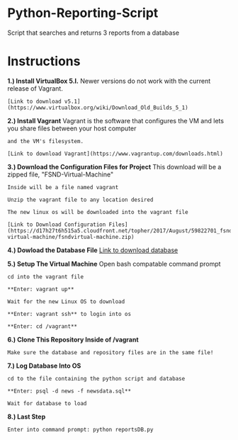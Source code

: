 # Python-Reporting-Script
Script that searches and returns 3 reports from a database

# Instructions 
**1.) Install VirtualBox 5.l.**
    Newer versions do not work with the current release of Vagrant.
    
    [Link to download v5.1](https://www.virtualbox.org/wiki/Download_Old_Builds_5_1)
    
**2.) Install Vagrant**
    Vagrant is the software that configures the VM and lets you share files between your host computer
    
    and the VM's filesystem.
    
    [Link to download Vagrant](https://www.vagrantup.com/downloads.html)
    
**3.) Download the Configuration Files for Project**
    This download will be a zipped file, "FSND-Virtual-Machine" 
    
    Inside will be a file named vagrant
    
    Unzip the vagrant file to any location desired
    
    The new linux os will be downloaded into the vagrant file
    
    [Link to Download Configuration Files](https://d17h27t6h515a5.cloudfront.net/topher/2017/August/59822701_fsnd-virtual-machine/fsndvirtual-machine.zip)

**4.) Dowload the Database File**
    [Link to download database](https://d17h27t6h515a5.cloudfront.net/topher/2016/August/57b5f748_newsdata/newsdata.zip)
    
**5.) Setup The Virtual Machine**
    Open bash compatable command prompt
    
    cd into the vagrant file 
    
    **Enter: vagrant up**
    
    Wait for the new Linux OS to download
    
    **Enter: vagrant ssh** to login into os
    
    **Enter: cd /vagrant**

**6.) Clone This Repository Inside of /vagrant**

    Make sure the database and repository files are in the same file!
   
**7.) Log Database Into OS**

    cd to the file containing the python script and database 
    
    **Enter: psql -d news -f newsdata.sql**
    
    Wait for database to load
    
**8.) Last Step**

    Enter into command prompt: python reportsDB.py
    
    
